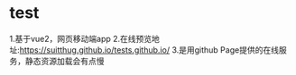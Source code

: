 # test
1.基于vue2，网页移动端app
2.在线预览地址:https://suitthug.github.io/tests.github.io/
3.是用github Page提供的在线服务，静态资源加载会有点慢
